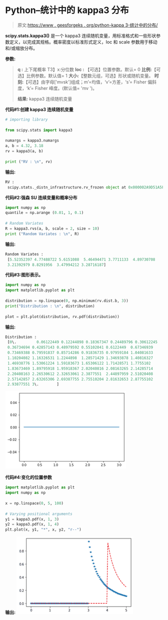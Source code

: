 # Python–统计中的 kappa3 分布

> 原文:[https://www . geesforgeks . org/python-kappa 3-统计中的分布/](https://www.geeksforgeeks.org/python-kappa3-distribution-in-statistics/)

**scipy.stats.kappa3()** 是一个 kappa3 连续随机变量，用标准格式和一些形状参数定义，以完成其规格。概率密度以标准形式定义，loc 和 scale 参数用于移动和/或缩放分布。

**参数:**

> **q :** 上下尾概率
> T3】x:分位数
> **loc :** 【可选】位置参数。默认= 0
> **比例:**【可选】比例参数。默认值= 1
> **大小:**【整数元组，可选】形状或随机变量。
> **时刻:**【可选】由字母['mvsk']组成；m’=均值，‘v’=方差，‘s’= Fisher 偏斜度，‘k’= Fisher 峰度。(默认值= 'mv ')。
> 
> **结果:** kappa3 连续随机变量

**代码#1:创建 kappa3 连续随机变量**

```py
# importing library

from scipy.stats import kappa3  

numargs = kappa3.numargs 
a, b = 4.32, 3.18
rv = kappa3(a, b) 

print ("RV : \n", rv)  
```

**输出:**

```py
RV : 
 scipy.stats._distn_infrastructure.rv_frozen object at 0x000002A9D51A5F48

```

 **代码#2:强森 SU 连续变量和概率分布**

```py
import numpy as np 
quantile = np.arange (0.01, 1, 0.1) 

# Random Variates 
R = kappa3.rvs(a, b, scale = 2, size = 10) 
print ("Random Variates : \n", R) 
```

**输出:**

```py
Random Variates : 
 [5.52352397 4.77488722 5.6151088  5.46494471 3.7711133  4.89730708
 3.21392979 8.8291956  3.47994212 3.28716187]

```

**代码#3:图形表示。**

```py
import numpy as np 
import matplotlib.pyplot as plt 

distribution = np.linspace(0, np.minimum(rv.dist.b, 3)) 
print("Distribution : \n", distribution) 

plot = plt.plot(distribution, rv.pdf(distribution)) 
```

**输出:**

```py
Distribution : 
 [0\.         0.06122449 0.12244898 0.18367347 0.24489796 0.30612245
 0.36734694 0.42857143 0.48979592 0.55102041 0.6122449  0.67346939
 0.73469388 0.79591837 0.85714286 0.91836735 0.97959184 1.04081633
 1.10204082 1.16326531 1.2244898  1.28571429 1.34693878 1.40816327
 1.46938776 1.53061224 1.59183673 1.65306122 1.71428571 1.7755102
 1.83673469 1.89795918 1.95918367 2.02040816 2.08163265 2.14285714
 2.20408163 2.26530612 2.32653061 2.3877551  2.44897959 2.51020408
 2.57142857 2.63265306 2.69387755 2.75510204 2.81632653 2.87755102
 2.93877551 3\.        ]

```

![](img/b427af22ab752f99f5e3030223b2595d.png)

**代码#4:变化的位置参数**

```py
import matplotlib.pyplot as plt 
import numpy as np 

x = np.linspace(0, 5, 100) 

# Varying positional arguments 
y1 = kappa3.pdf(x, 1, 3) 
y2 = kappa3.pdf(x, 1, 4) 
plt.plot(x, y1, "*", x, y2, "r--") 
```

**输出:**
![](img/931cd81d4192530517bb08fbbc53c6de.png)
